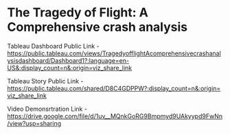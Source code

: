 # The Tragedy of Flight: A Comprehensive crash analysis


Tableau Dashboard Public Link - https://public.tableau.com/views/TragedyofflightAcomprehensivecrashanalysisdashboard/Dashboard1?:language=en-US&:display_count=n&:origin=viz_share_link

Tableau Story Public Link - https://public.tableau.com/shared/D8C4GDPPW?:display_count=n&:origin=viz_share_link

Video Demonsrtration Link - https://drive.google.com/file/d/1uv__MQnkGoRG9Bmpmyd9UAkyypd9FwNn/view?usp=sharing
